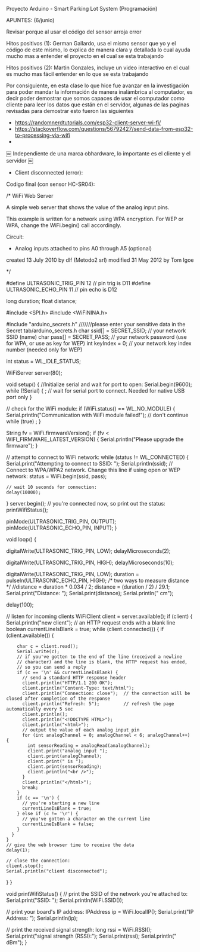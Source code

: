 Proyecto Arduino - Smart Parking Lot System (Programación)

APUNTES: (6/junio)

Revisar porque al usar el código del sensor arroja error

Hitos positivos (1): German Gallardo, usa el mismo sensor que yo y el código de este mismo, lo explica de manera clara y detallada lo cual ayuda mucho mas a entender el proyecto en el cual se esta trabajando

Hitos positivos (2): Martin Gonzales, incluye un video interactivo en el cual es mucho mas fácil entender en lo que se esta trabajando

Por consiguiente, en esta clase lo que hice fue avanzar en la investigación para poder mandar la información de manera inalámbrica al computador, es decir poder demostrar que somos capaces de usar el computador como cliente para leer los datos que están en el servidor, algunas de las paginas revisadas para demostrar esto fueron las siguientes


- https://randomnerdtutorials.com/esp32-client-server-wi-fi/
- https://stackoverflow.com/questions/56792427/send-data-from-esp32-to-processing-via-wifi
- 

￼
Independiente de una marca obhardware, lo importante es el cliente y el servidor
￼

* Client disconnected (error):

Codigo final (con sensor HC-SR04):

/*
  WiFi Web Server

 A simple web server that shows the value of the analog input pins.

 This example is written for a network using WPA encryption. For
 WEP or WPA, change the WiFi.begin() call accordingly.

 Circuit:
 * Analog inputs attached to pins A0 through A5 (optional)

 created 13 July 2010
 by dlf (Metodo2 srl)
 modified 31 May 2012
 by Tom Igoe

 */

#define ULTRASONIC_TRIG_PIN 12  // pin trig is D11
#define ULTRASONIC_ECHO_PIN 11  // pin echo is D12

long duration;
float distance;

#include <SPI.h>
#include <WiFiNINA.h>


#include "arduino_secrets.h"
///////please enter your sensitive data in the Secret tab/arduino_secrets.h
char ssid[] = SECRET_SSID;  // your network SSID (name)
char pass[] = SECRET_PASS;  // your network password (use for WPA, or use as key for WEP)
int keyIndex = 0;           // your network key index number (needed only for WEP)

int status = WL_IDLE_STATUS;

WiFiServer server(80);

void setup() {
  //Initialize serial and wait for port to open:
  Serial.begin(9600);
  while (!Serial) {
    ;  // wait for serial port to connect. Needed for native USB port only
  }

  // check for the WiFi module:
  if (WiFi.status() == WL_NO_MODULE) {
    Serial.println("Communication with WiFi module failed!");
    // don't continue
    while (true)
      ;
  }

  String fv = WiFi.firmwareVersion();
  if (fv < WIFI_FIRMWARE_LATEST_VERSION) {
    Serial.println("Please upgrade the firmware");
  }

  // attempt to connect to WiFi network:
  while (status != WL_CONNECTED) {
    Serial.print("Attempting to connect to SSID: ");
    Serial.println(ssid);
    // Connect to WPA/WPA2 network. Change this line if using open or WEP network:
    status = WiFi.begin(ssid, pass);

    // wait 10 seconds for connection:
    delay(10000);
  }
  server.begin();
  // you're connected now, so print out the status:
  printWifiStatus();

  pinMode(ULTRASONIC_TRIG_PIN, OUTPUT);
  pinMode(ULTRASONIC_ECHO_PIN, INPUT);
}


void loop() {

  digitalWrite(ULTRASONIC_TRIG_PIN, LOW);
  delayMicroseconds(2);

  digitalWrite(ULTRASONIC_TRIG_PIN, HIGH);
  delayMicroseconds(10);

  digitalWrite(ULTRASONIC_TRIG_PIN, LOW);
  duration = pulseIn(ULTRASONIC_ECHO_PIN, HIGH);
  /* two ways to measure distance */
  //distance = duration * 0.034 / 2;
  distance = (duration / 2) / 29.1;
  Serial.print("Distance: ");
  Serial.print(distance);
  Serial.println(" cm");

  delay(100);


  // listen for incoming clients
  WiFiClient client = server.available();
  if (client) {
    Serial.println("new client");
    // an HTTP request ends with a blank line
    boolean currentLineIsBlank = true;
    while (client.connected()) {
      if (client.available()) {






        char c = client.read();
        Serial.write(c);
        // if you've gotten to the end of the line (received a newline
        // character) and the line is blank, the HTTP request has ended,
        // so you can send a reply
        if (c == '\n' && currentLineIsBlank) {
          // send a standard HTTP response header
          client.println("HTTP/1.1 200 OK");
          client.println("Content-Type: text/html");
          client.println("Connection: close");  // the connection will be closed after completion of the response
          client.println("Refresh: 5");         // refresh the page automatically every 5 sec
          client.println();
          client.println("<!DOCTYPE HTML>");
          client.println("<html>");
          // output the value of each analog input pin
          for (int analogChannel = 0; analogChannel < 6; analogChannel++) {
            int sensorReading = analogRead(analogChannel);
            client.print("analog input ");
            client.print(analogChannel);
            client.print(" is ");
            client.print(sensorReading);
            client.println("<br />");
          }
          client.println("</html>");
          break;
        }
        if (c == '\n') {
          // you're starting a new line
          currentLineIsBlank = true;
        } else if (c != '\r') {
          // you've gotten a character on the current line
          currentLineIsBlank = false;
        }
      }
    }
    // give the web browser time to receive the data
    delay(1);

    // close the connection:
    client.stop();
    Serial.println("client disconnected");
  }
}


void printWifiStatus() {
  // print the SSID of the network you're attached to:
  Serial.print("SSID: ");
  Serial.println(WiFi.SSID());

  // print your board's IP address:
  IPAddress ip = WiFi.localIP();
  Serial.print("IP Address: ");
  Serial.println(ip);

  // print the received signal strength:
  long rssi = WiFi.RSSI();
  Serial.print("signal strength (RSSI):");
  Serial.print(rssi);
  Serial.println(" dBm");
}
